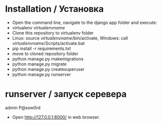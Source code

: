 # Installation / Установка
- Open the command line, navigate to the django app folder and execute:
- virtualenv *virtualenvname*
- Clone this repository to virtualenv folder
- Linux: source *virtualenvname*/bin/activate, Windows: call *virtualenvname*/Scripts/activate.bat
- pip install -r requirements.txt
- move to cloned repository folder
- python manage.py makemigrations
- python manage.py migrate
- python manage.py createsuperuser
- python manage.py runserver
# runserver / запуск серевера
admin
P@ssw0rd
- Open http://127.0.0.1:8000/ in web browser.